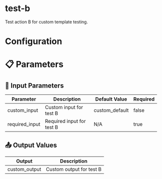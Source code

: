# test-b
Test action B for custom template testing.

# Configuration
<!--- BEGIN_ACTION_DOCS --->
# 📋 Parameters

## 🔧 Input Parameters

| Parameter | Description | Default Value | Required |
|-----------|-------------|---------------|----------|
| custom\_input | Custom input for test B | custom\_default | false |
| required\_input | Required input for test B | N/A | true |

## 📤 Output Values

| Output | Description |
|--------|-------------|
| custom\_output | Custom output for test B |
<!--- END_ACTION_DOCS --->